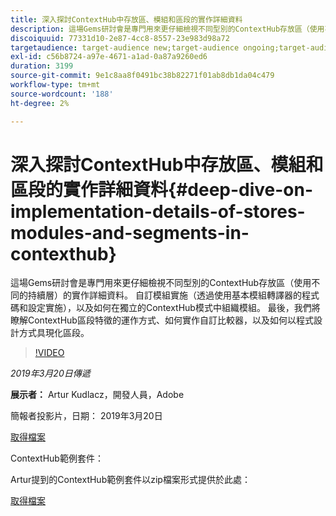 ```yaml
---
title: 深入探討ContextHub中存放區、模組和區段的實作詳細資料
description: 這場Gems研討會是專門用來更仔細檢視不同型別的ContextHub存放區（使用不同的持續層）的實作詳細資料。 自訂模組實施（透過使用基本模組轉譯器的程式碼和設定實施），以及如何在獨立的ContextHub模式中組織模組。 最後，我們將瞭解ContextHub區段特徵的運作方式、如何實作自訂比較器，以及如何以程式設計方式具現化區段。
discoiquuid: 77331d10-2e87-4cc8-8557-23e983d98a72
targetaudience: target-audience new;target-audience ongoing;target-audience upgrader
exl-id: c56b8724-a97e-4671-a1ad-0a87a9260ed6
duration: 3199
source-git-commit: 9e1c8aa8f0491bc38b82271f01ab8db1da04c479
workflow-type: tm+mt
source-wordcount: '188'
ht-degree: 2%

---
```


# 深入探討ContextHub中存放區、模組和區段的實作詳細資料{#deep-dive-on-implementation-details-of-stores-modules-and-segments-in-contexthub}

這場Gems研討會是專門用來更仔細檢視不同型別的ContextHub存放區（使用不同的持續層）的實作詳細資料。 自訂模組實施（透過使用基本模組轉譯器的程式碼和設定實施），以及如何在獨立的ContextHub模式中組織模組。 最後，我們將瞭解ContextHub區段特徵的運作方式、如何實作自訂比較器，以及如何以程式設計方式具現化區段。

>[!VIDEO](https://video.tv.adobe.com/v/27010/?quality=9)

*2019年3月20日傳遞*

**展示者：** Artur Kudlacz，開發人員，Adobe

簡報者投影片，日期： 2019年3月20日

[取得檔案](assets/aem-gems-contexthubdeepdive-03202019.pdf)

ContextHub範例套件：

Artur提到的ContextHub範例套件以zip檔案形式提供於此處：

[取得檔案](assets/contexthub-gems-deep-dive-1.0.zip)